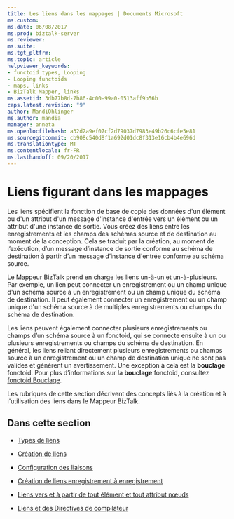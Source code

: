 ```yaml
---
title: Les liens dans les mappages | Documents Microsoft
ms.custom: 
ms.date: 06/08/2017
ms.prod: biztalk-server
ms.reviewer: 
ms.suite: 
ms.tgt_pltfrm: 
ms.topic: article
helpviewer_keywords:
- functoid types, Looping
- Looping functoids
- maps, links
- BizTalk Mapper, links
ms.assetid: 3db77b8d-7b86-4c00-99a0-0513aff9b56b
caps.latest.revision: "9"
author: MandiOhlinger
ms.author: mandia
manager: anneta
ms.openlocfilehash: a32d2a9ef07cf2d79037d7983e49b26c6cfe5e81
ms.sourcegitcommit: cb908c540d8f1a692d01dc8f313e16cb4b4e696d
ms.translationtype: MT
ms.contentlocale: fr-FR
ms.lasthandoff: 09/20/2017
---
```

# <a name="links-in-maps"></a>Liens figurant dans les mappages
Les liens spécifient la fonction de base de copie des données d'un élément ou d'un attribut d'un message d'instance d'entrée vers un élément ou un attribut d'une instance de sortie. Vous créez des liens entre les enregistrements et les champs des schémas source et de destination au moment de la conception. Cela se traduit par la création, au moment de l’exécution, d’un message d’instance de sortie conforme au schéma de destination à partir d’un message d’instance d'entrée conforme au schéma source.  
  
 Le Mappeur BizTalk prend en charge les liens un-à-un et un-à-plusieurs. Par exemple, un lien peut connecter un enregistrement ou un champ unique d'un schéma source à un enregistrement ou un champ unique du schéma de destination. Il peut également connecter un enregistrement ou un champ unique d'un schéma source à de multiples enregistrements ou champs du schéma de destination.  
  
 Les liens peuvent également connecter plusieurs enregistrements ou champs d’un schéma source à un fonctoid, qui se connecte ensuite à un ou plusieurs enregistrements ou champs du schéma de destination. En général, les liens reliant directement plusieurs enregistrements ou champs source à un enregistrement ou un champ de destination unique ne sont pas valides et génèrent un avertissement. Une exception à cela est la **bouclage** fonctoid. Pour plus d’informations sur la **bouclage** fonctoid, consultez [fonctoid Bouclage](../core/looping-functoid.md).  
  
 Les rubriques de cette section décrivent des concepts liés à la création et à l'utilisation des liens dans le Mappeur BizTalk.  
  
## <a name="in-this-section"></a>Dans cette section  
  
-   [Types de liens](../core/types-of-links.md)  
  
-   [Création de liens](../core/creating-links.md)  
  
-   [Configuration des liaisons](../core/configuring-links.md)  
  
-   [Création de liens enregistrement à enregistrement](../core/record-to-record-linking.md)  
  
-   [Liens vers et à partir de tout élément et tout attribut nœuds](../core/links-to-and-from-the-any-element-and-anyattribute-nodes.md)  
  
-   [Liens et des Directives de compilateur](../core/compiler-directives-and-links.md)